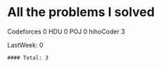 # All the problems I solved
Codeforces                    0
HDU                           0
POJ                           0
hihoCoder                     3


LastWeek: 0
```
#### Total: 3
